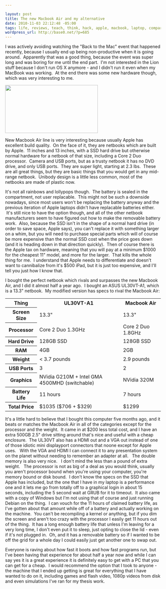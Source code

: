 ```yaml
--- 

layout: post
title: The new Macbook Air and my alternative
date: 2010-11-03 22:12:48 -05:00
tags: life, reviews, teach, think, hack, apple, macbook, laptop, comparison
wordpress_url: http://base0.net/?p=685
---
```

I was actively avoiding watching the "Back to the Mac" event that happened recently, because I usually end up being non-productive when it is going around.  Apparently that was a good thing, because the event was super long and was boring for me until the end part.  I'm not interested in the Lion stuff because I don't run OS X anymore - and I didn't run it even when my MacBook was working.  At the end there was some new hardware though, which was very interesting to me.

<a href="http://base0.net/wp-content/uploads/2010/11/overview_hero3_20101020.png"><img class="alignnone size-medium wp-image-686" title="Macbook Air Line" src="http://base0.net/wp-content/uploads/2010/11/overview_hero3_20101020-300x155.png" alt="" width="300" height="155" /></a>

New Macbook Air line is very interesting because usually Apple has excellent build quality.  On the face of it, they are netbooks which are built by Apple.  11 inches and 13 inches, with a SSD hard drive but otherwise normal hardware for a netbook of that size, including a Core 2 Duo processor.  Camera and USB ports, but as a trusty netbook it has no DVD dri﻿ve, and only USB ports.  They are super light, starting at 2.3 lbs.  These are all great things, but they are basic things that you would get in any mid-range netbook.  Unibody design is a little less common, most of the netbooks are made of plastic now.

It's not all rainbows and lollypops though.  The battery is sealed in the compartment, not user replacable.  This might not be such a downside nowadays, since most users won't be replacing the battery anyway and the previous iteration of Apple laptops didn't have replacable batteries either.  It's still nice to have the option though, and all of the other netbook manufacturers seem to have figured out how to make the removable battery work.  Also, because the SSD isn't in the shape of a normal hard drive (in order to save space, Apple says), you can't replace it with something larger on a whim, but you will need to purchase special parts which will of course be more expensive than the normal SSD cost when the price goes down (and it is heading down in that direction quickly).  Then of course there is the Apple tax on hardware, meaning that you will pay at a minimum $1000 for the cheapest 11" model, and more for the larger.  That kills the whole thing for me.  I understand that Apple needs to differentiate and doesn't want to cannibalize from it's $500 iPad, but it is just too expensive, and I'll tell you just how I know that.

I bought the perfect netbook which rivals and surpasses the new Macbook Air, and I did it almost half a year ago.  I bought an ASUS UL30VT-A1, which is a 13.3" netbook.  My modified version has specs to rival the Macbook Air:
<table>
<tbody>
<tr>
<th>Thing</th>
<th> UL30VT-A1</th>
<th> Macbook Air</th>
</tr>
<tr>
<th> Screen Size</th>
<td>13.3"</td>
<td>13.3"</td>
</tr>
<tr>
<th> Processor</th>
<td>Core 2 Duo 1.3GHz</td>
<td>Core 2 Duo 1.8GHz</td>
</tr>
<tr>
<th> Hard Drive</th>
<td>128GB SSD</td>
<td>128GB SSD</td>
</tr>
<tr>
<th> RAM</th>
<td>4GB</td>
<td>2GB</td>
</tr>
<tr>
<th> Weight</th>
<td>&lt; 3.7 pounds</td>
<td>2.9 pounds</td>
</tr>
<tr>
<th> USB Ports</th>
<td>3</td>
<td>2</td>
</tr>
<tr>
<th> Graphics</th>
<td>NVidia G210M +
Intel GMA 4500MHD (switchable)</td>
<td>NVidia 320M</td>
</tr>
<tr>
<th> Battery Life</th>
<td>11 hours</td>
<td>7 hours</td>
</tr>
<tr>
<th> Total Price</th>
<td>$1035 ($706 + $329)</td>
<td>$1299</td>
</tr>
</tbody>
</table>
It's a little hard to believe that I bought this computer five months ago, and it beats or matches the Macbook Air in all of the categories except for the processor and the weight.  It came in at $200 less total cost, and I have an extra 500GB 2.5" drive sitting around that's nice and useful with a cheap enclosure.  The UL30VT also has a HDMI out and a VGA out instead of one of those idiotic mini displayport connectors that noone except for Apple uses.   With the VGA and HDMI I can connect it to any presentation system on the planet without needing to remember an adapter at all.   The double memory is also very nice.   I don't mind the less than a pound of extra weight.   The processor is not as big of a deal as you would think, usually you aren't processor bound when you're using your computer, you're memory bound or disk bound.  I don't know the specs on the SSD that Apple has included, but the one that I have in my laptop is a performance one and it lets me go from totally off to a graphical login in about 15 seconds, including the 5 second wait at GRUB for it to timeout.  It also came with a copy of Windows but I'm not using that of course and just running Debian on the thing.  I can vouch for the 11 hours of claimed battery life, as I've gotten about that amount while off of a battery and actually working on the machine.  You can't be recompiling a kernel or anything, but if you dim the screen and aren't too crazy with the processor I easily get 11 hours out of the thing.  It has a long enough battery life that unless I'm leaving for a very long time, I don't even put it to sleep, just opting to close the lid - even if it's not plugged in.  Oh, and it has a removable battery so if I wanted to be off the grid for a whole day I could easily just get another one to swap out.

Everyone is raving about how fast it boots and how fast programs run, but I've been having that experience for about half a year now and while I can say yes it is a great experience it is definitely easy to get with a PC that you can get for a cheap.  I would recommend the option that I took to anyone - the machine that I ended up getting is great for everything that I have wanted to do on it, including games and flash video, 1080p videos from disk and even simulations I've ran for my thesis work.
